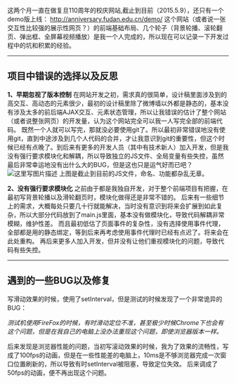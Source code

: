 这两个月一直在做复旦110周年的校庆网站,截止到目前（2015.5.9），还只有一个demo版上线：
http://anniversary.fudan.edu.cn/demo/
这个网站（或者说一张交互性比较强的展示性网页？）的前端基础布局、几个轮子（背景轮播、滚轮翻页、弹出框、全屏幕视频播放）是我一个人完成的，所以现在可以记录一下开发过程中的坑和积累的经验。

----------
## 项目中错误的选择以及反思 ##

**1、早期忽视了版本控制**
在网站开发之初，需求真的很简单，设计稿里面涉及到的高交互、高动态的元素很少，最初的设计稿里除了微博墙以外都是静态的，基本没有涉及太多的前后端AJAX交互、元素状态管理，所以让我错误的估计了整个网站（或者说整张网页）的开发量，认为这个网站完全可以我一人写完全部的前端代码。
既然一个人就可以写完，那就没必要使用git了。所以最初非常错误地没有使用git，直到中途涉及到几个人代码的合并，才让我意识到git的重要性，但这个时候已经有点晚了。到后来有更多的开发人员（其中有技术新人）加入开发，但是我没有强行要求模块化和解耦，所以导致独立的JS文件、全局变量有些失控，虽然最后非常幸运地没有出什么大的BUG，但是这也只是运气好而已吧？
![这里写图片描述](http://img.blog.csdn.net/20150509232001728)
上图是截止到目前的JS文件，命名、功能都杂乱无章。

**2、没有强行要求模块化**
之前由于都是我独自开发，对于整个前端项目有把握，在最初写背景轮播以及滑轮翻页时，模块化做得还是非常不错的。
后来有一些细节上的需求，大概每处只要几十行就能解决，当时没有意识到将来会扩展到如此复杂，所以大部分代码放到了main.js里面，基本没有做模块化，导致代码解耦非常模糊，维护性差。
而且最初低估了页面事件的复杂性，没有选择使用事件代理，全部都是用的静态绑定，等到后来再考虑使用事件代理时已经有点迟了。将来会在此处重构。
再后来更多人加入开发，但并没有让他们重视模块化的问题，导致代码有些失控。


----------
## 遇到的一些BUG以及修复 ##
写滑动效果的时候，使用了setInterval，但是测试的时候发现了一个非常诡异的BUG：

*测试机使用FireFox的时候，有时滑动定位不准，甚至极少时候Chrome下也会有这个问题，但是在我自己的电脑上没办法重现这个问题，即使浏览器版本一样。*

后来发现是浏览器性能的问题，当初写滚动效果的时候，我为了效果的流畅性，写成了100fps的动画，但是在一些性能差的电脑上，10ms是不够浏览器完成一次窗口位置刷新的，所以导致有时setInterval被阻塞，导致定位失效。
后来调成了50fps的动画，便不再出现这个问题。




